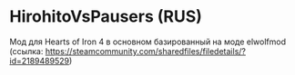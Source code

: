 # HirohitoVsPausers (RUS)
Мод для Hearts of Iron 4 в основном базированный на моде elwolfmod (ссылка: https://steamcommunity.com/sharedfiles/filedetails/?id=2189489529)

